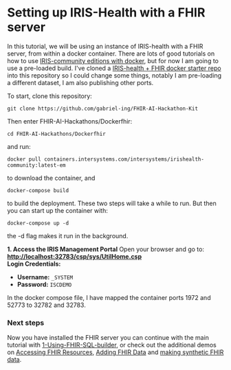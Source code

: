 # Setting up IRIS-Health with a FHIR server

In this tutorial, we will be using an instance of IRIS-health with a FHIR server, from within a docker container. There are lots of good tutorials on how to use [IRIS-community editions with docker](https://community.intersystems.com/post/running-intersystems-iris-docker-step-step-guide-part-1-basics-custom-dockerfile), but for now I am going to use a pre-loaded build. I've cloned a [IRIS-health + FHIR docker starter repo](https://github.com/pjamiesointersystems/Dockerfhir/tree/main) into this repository so I could change some things, notably I am pre-loading a different dataset, I am also publishing other ports.

To start, clone this repository: 

	git clone https://github.com/gabriel-ing/FHIR-AI-Hackathon-Kit

Then enter FHIR-AI-Hackathons/Dockerfhir:

	cd FHIR-AI-Hackathons/Dockerfhir

and run: 

	docker pull containers.intersystems.com/intersystems/irishealth-community:latest-em

to download the container, and 

	docker-compose build 

to build the deployment. These two steps will take a while to run. But then you can start up the container with: 

	docker-compose up -d 

the -d flag makes it run in the background. 

**1. Access the IRIS Management Portal**
Open your browser and go to:
 **[http://localhost:32783/csp/sys/UtilHome.csp](http://localhost:32783/csp/sys/UtilHome.csp)**  
**Login Credentials:**
- **Username:** `_SYSTEM`
- **Password:** `ISCDEMO`

In the docker compose file, I have mapped the container ports 1972 and 52773 to 32782 and 32783. 

### Next steps

Now you have installed the FHIR server you can continue with the main tutorial with [1-Using-FHIR-SQL-builder](1-Using-FHIR-SQL-Builder.ipynb), or check out the additional demos on [Accessing FHIR Resources](../Additional-demos/Accessing-FHIR-resources.ipynb), 
[Adding FHIR Data](../Additional-demos\Adding-FHIR-data-to-IRIS-health.ipynb) and [making synthetic FHIR data](../Additional-demos/Making-synthetic-fhir-data.md).
